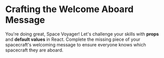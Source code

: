 # Crafting the Welcome Aboard Message

You're doing great, Space Voyager! Let's challenge your skills with **props** and **default values** in React. Complete the missing piece of your spacecraft's welcoming message to ensure everyone knows which spacecraft they are aboard.